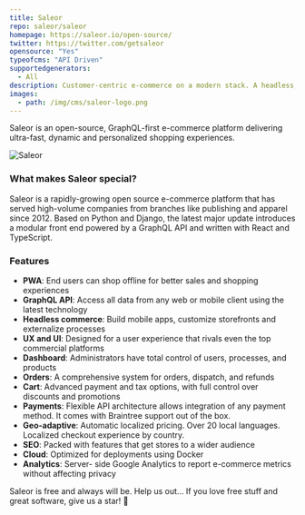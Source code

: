 ```yaml
---
title: Saleor
repo: saleor/saleor
homepage: https://saleor.io/open-source/
twitter: https://twitter.com/getsaleor
opensource: "Yes"
typeofcms: "API Driven"
supportedgenerators:
  - All
description: Customer-centric e-commerce on a modern stack. A headless, GraphQL commerce platform delivering ultra-fast, dynamic, personalized shopping experiences. Beautiful online stores, anywhere, on any device.
images:
  - path: /img/cms/saleor-logo.png
---
```


Saleor is an open-source, GraphQL-first e-commerce platform delivering ultra-fast, dynamic and personalized shopping experiences.

<img src="/img/cms/saleor.png" alt="Saleor" />

### What makes Saleor special?

Saleor is a rapidly-growing open source e-commerce platform that has served high-volume companies from branches like publishing and apparel since 2012. Based on Python and Django, the latest major update introduces a modular front end powered by a GraphQL API and written with React and TypeScript.

### Features

- **PWA**: End users can shop offline for better sales and shopping experiences
- **GraphQL API**: Access all data from any web or mobile client using the latest technology
- **Headless commerce**: Build mobile apps, customize storefronts and externalize processes
- **UX and UI**: Designed for a user experience that rivals even the top commercial platforms
- **Dashboard**: Administrators have total control of users, processes, and products
- **Orders**: A comprehensive system for orders, dispatch, and refunds
- **Cart**: Advanced payment and tax options, with full control over discounts and promotions
- **Payments**: Flexible API architecture allows integration of any payment method. It comes with Braintree support out of the box.
- **Geo-adaptive**: Automatic localized pricing. Over 20 local languages. Localized checkout experience by country.
- **SEO**: Packed with features that get stores to a wider audience
- **Cloud**: Optimized for deployments using Docker
- **Analytics**: Server- side Google Analytics to report e-commerce metrics without affecting privacy

Saleor is free and always will be.
Help us out… If you love free stuff and great software, give us a star! 🌟

<style>.images{display:none}</style>
